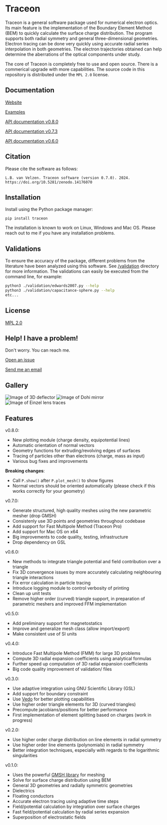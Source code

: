 # Traceon

Traceon is a general software package used for numerical electron optics. Its main feature is the implementation of the Boundary Element Method (BEM) to quickly calculate the surface charge distribution. The program supports both radial symmetry and general three-dimensional geometries. Electron tracing can be done very quickly using accurate radial series interpolation in both geometries. The electron trajectories obtained can help determine the aberrations of the optical components under study.

The core of Traceon is completely free to use and open source. There is a commerical upgrade with more capabilities. The source code in this repository is distributed under the `MPL 2.0` license.

## Documentation

[Website](https://traceon.org/)

[Examples](https://github.com/leon-vv/Traceon/tree/main/examples)

[API documentation v0.8.0](https://traceon.org/docs/v0.8.0/index.html)

[API documentation v0.7.3](https://traceon.org/docs/v0.7.3/index.html)

[API documentation v0.6.0](https://traceon.org/docs/v0.6.0/index.html)

## Citation

Please cite the software as follows:

```
L.B. van Velzen. Traceon software (version 0.7.0). 2024. https://doi.org/10.5281/zenodo.14176070
```

## Installation

Install using the Python package manager:
```
pip install traceon
```

The installation is known to work on Linux, Windows and Mac OS. Please reach out to me if you have any installation problems.

## Validations

To ensure the accuracy of the package, different problems from the literature have been analyzed using this software. See [/validation](https://github.com/leon-vv/Traceon/tree/main/validation) directory for more information. The validations can easily be executed from the command line, for example:
```bash
python3 ./validation/edwards2007.py --help
python3 ./validation/capacitance-sphere.py --help
etc...
```

## License

[MPL 2.0](https://mozilla.org/MPL/2.0/)


## Help! I have a problem!

Don't worry. You can reach me.

[Open an issue](https://github.com/leon-vv/Traceon/issues)

[Send me an email](mailto:leonvanvelzen@protonmail.com)

## Gallery

![Image of 3D deflector](https://raw.githubusercontent.com/leon-vv/traceon/main/images/deflector-image.png)
![Image of Dohi mirror](https://raw.githubusercontent.com/leon-vv/traceon/main/images/dohi-mirror.png)
![Image of Einzel lens traces](https://raw.githubusercontent.com/leon-vv/traceon/main/images/einzel-lens-traces.png)

## Features

v0.8.0:
- New plotting module (charge density, equipotential lines)
- Automatic orientation of normal vectors
- Geometry functions for extruding/revolving edges of surfaces
- Tracing of particles other than electrons (charge, mass as input)
- Various bug fixes and improvements

**Breaking changes**:
- Call `P.show()` after `P.plot_mesh()` to show figures
- Normal vectors should be oriented automatically (please check if this works correctly for your geometry)

v0.7.0:
- Generate structured, high quality meshes using the new parametric mesher (drop GMSH)
- Consistenly use 3D points and geometries throughout codebase
- Add support for Fast Multipole Method (Traceon Pro)
- Add support for Mac OS on x64
- Big improvements to code quality, testing, infrastructure
- Drop dependency on GSL

v0.6.0:
- New methods to integrate triangle potential and field contribution over a triangle
- Fix 3D convergence issues by more accurately calculating neighbouring triangle interactions
- Fix error calculation in particle tracing
- Introduce logging module to control verbosity of printing
- Clean up unit tests
- Remove higher order (curved) triangle support, in preparation of parametric meshers and improved FFM implementation

v0.5.0:
- Add preliminary support for magnetostatics
- Improve and generalize mesh class (allow import/export)
- Make consistent use of SI units

v0.4.0:
- Introduce Fast Multipole Method (FMM) for large 3D problems
- Compute 3D radial expansion coefficients using analytical formulas
- Further speed up computation of 3D radial expansion coefficients 
- Big code quality improvement of validation/ files

v0.3.0:
- Use adaptive integration using GNU Scientific Library (GSL)
- Add support for boundary constraint
- Use [Vedo](https://vedo.embl.es/) for better plotting capabilities
- Use higher order triangle elements for 3D (curved triangles)
- Precompute jacobians/positions for better performance
- First implementation of element splitting based on charges (work in progress)

v0.2.0:
- Use higher order charge distribution on line elements in radial symmetry
- Use higher order line elements (polynomials) in radial symmetry
- Better integration techniques, especially with regards to the logarithmic singularities

v0.1.0:
- Uses the powerful [GMSH library](https://gmsh.info/) for meshing
- Solve for surface charge distribution using BEM
- General 3D geometries and radially symmetric geometries
- Dielectrics
- Floating conductors
- Accurate electron tracing using adaptive time steps
- Field/potential calculation by integration over surface charges
- Fast field/potential calculation by radial series expansion
- Superposition of electrostatic fields


